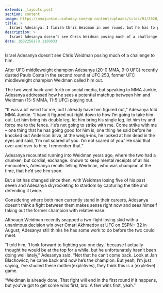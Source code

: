 ```yaml
--- 
extends: _layouts.post 
section: content 
image: https://mmajunkie.usatoday.com/wp-content/uploads/sites/91/2020/09/israel-adesanya-ufc-253-belt.jpg?w=1024&h=576&crop=1 
title: > 
  Israel Adesanya: I finish Chris Weidman in one round, but he has to get some wins first 
description: > 
  Israel Adesanya doesn’t see Chris Weidman posing much of a challenge to him.After UFC middleweight champion Adesanya (20-0 MMA, 9-0 UFC) recently dusted Paulo Costa in the second round at UFC 253, former UFC middleweight champion Weidman called him out.“It was a bit weird for me, but I already have him figured out,” Adesanya told MMA Junkie.“I have it figured out right down to how I’m going to take him out.But yeah, I’m just saying, I’ve studied these mother(expletives), they think this is a (expletive) game. 
date: 1602256178.1109033 
--- 
```

Israel Adesanya doesn’t see Chris Weidman posing much of a challenge to him.

After UFC middleweight champion Adesanya (20-0 MMA, 9-0 UFC) recently dusted Paulo Costa in the second round at UFC 253, former UFC middleweight champion Weidman called him out.

The two went back-and-forth on social media, but speaking to MMA Junkie, Adesanya addressed how he sees a potential matchup between him and Weidman (15-5 MMA, 11-5 UFC) playing out.

“It was a bit weird for me, but I already have him figured out,” Adesanya told MMA Junkie. “I have it figured out right down to how I’m going to take him out. Let him bring his double leg, let him bring his single leg, let him try and force me to the fence. He’s not going to strike with me. Come strike with me – one thing that he has going good for him is, one thing he said before he knocked out Anderson Silva, at the weigh-ins, he looked at him dead in the eyes and said, ‘I’m not scared of you. I’m not scared of you.’ He said that over and over to him; I remember that.”

Adesanya recounted running into Weidman years ago, where the two had a drunken, but cordial, exchange. Known to keep mental receipts of all his encounters, Adesanya recalls telling Weidman, who was champion at the time, that he’d see him soon.

But a lot has changed since then, with Weidman losing five of his past seven and Adesanya skyrocketing to stardom by capturing the title and defending it twice.

Considering where both men currently stand in their careers, Adesanya doesn’t think a fight between them makes sense right now and sees himself taking out the former champion with relative ease.

Although Weidman recently snapped a two-fight losing skid with a unanimous decision win over Omari Akhmedov at UFC on ESPN+ 32 in August, Adesanya still thinks he has some work to do before the two could meet.

“I told him, ‘I look forward to fighting you one day,’ because I actually thought he would be at the top for a while, but he unfortunately hasn’t been doing well lately,” Adesanya said. “Not that he can’t come back. Look at Jan Blachowicz; he came back and now he’s the champion. But yeah, I’m just saying, I’ve studied these mother(expletives), they think this is a (expletive) game.

“Weidman is already done. That fight will end in the first round if it happens, but you’ve got to get some wins first, bro. A few wins first, yeah.”